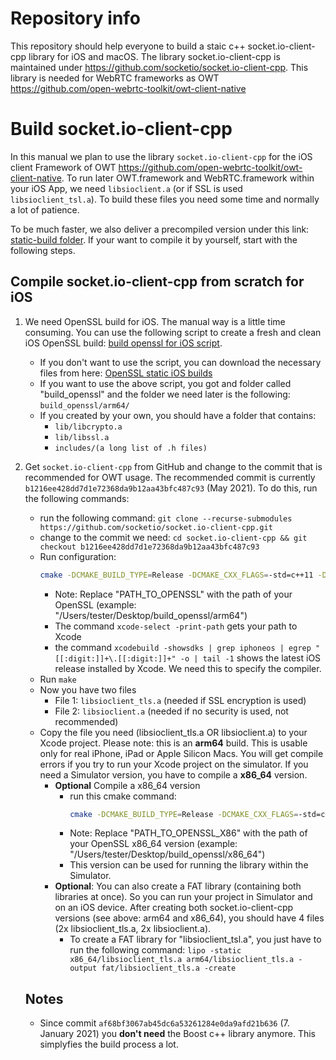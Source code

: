 # Repository info
This repository should help everyone to build a staic c++ socket.io-client-cpp library for iOS and macOS. The library socket.io-client-cpp is maintained under https://github.com/socketio/socket.io-client-cpp. This library is needed for WebRTC frameworks as OWT https://github.com/open-webrtc-toolkit/owt-client-native 

# Build socket.io-client-cpp
In this manual we plan to use the library `socket.io-client-cpp` for the iOS client Framework of OWT https://github.com/open-webrtc-toolkit/owt-client-native. To run later OWT.framework and WebRTC.framework within your iOS App, we need `libsioclient.a` (or if SSL is used `libsioclient_tsl.a`). To build these files you need some time and normally a lot of patience. 

To be much faster, we also deliver a precompiled version under this link: [static-build folder](https://github.com/kim-company/socket.io-client-cpp-ios-static/tree/master/static_builds/). If your want to compile it by yourself, start with the following steps. 

## Compile socket.io-client-cpp from scratch for iOS
1. We need OpenSSL build for iOS. The manual way is a little time consuming. You can use the following script to create a fresh and clean iOS OpenSSL build: [build openssl for iOS script](https://github.com/kim-company/openssl-ios-static/blob/master/build-openssl-for-ios.sh). 
     * If you don't want to use the script, you can download the necessary files from here: [OpenSSL static iOS builds](https://github.com/kim-company/openssl-ios-static/tree/master/static_builds/)
     * If you want to use the above script, you got and folder called "build_openssl" and the folder we need later is the following: `build_openssl/arm64/` 
     * If you created by your own, you should have a folder that contains: 
        * `lib/libcrypto.a`
        * `lib/libssl.a`
        * `includes/(a long list of .h files)`
1. Get `socket.io-client-cpp` from GitHub and change to the commit that is recommended for OWT usage. The recommended commit is currently `b1216ee428dd7d1e72368da9b12aa43bfc487c93` (May 2021). To do this, run the following commands: 
    * run the following command: `git clone --recurse-submodules https://github.com/socketio/socket.io-client-cpp.git`
    * change to the commit we need: `cd socket.io-client-cpp && git checkout b1216ee428dd7d1e72368da9b12aa43bfc487c93`
    * Run configuration: 
        ```zsh
        cmake -DCMAKE_BUILD_TYPE=Release -DCMAKE_CXX_FLAGS=-std=c++11 -DOPENSSL_ROOT_DIR=PATH_TO_OPENSSL -DOPENSSL_LIBRARIES=PATH_TO_OPENSSL/lib -DCMAKE_OSX_ARCHITECTURES=arm64 -DCMAKE_OSX_SYSROOT=`xcode-select -print-path`/Platforms/iPhoneOS.platform/Developer/SDKs/iPhoneOS`xcodebuild -showsdks | grep iphoneos | egrep "[[:digit:]]+\.[[:digit:]]+" -o | tail -1`.sdk ./
        ```
       - Note: Replace "PATH_TO_OPENSSL" with the path of your OpenSSL (example: "/Users/tester/Desktop/build_openssl/arm64")
       - The command `xcode-select -print-path` gets your path to Xcode
       - the command `xcodebuild -showsdks | grep iphoneos | egrep "[[:digit:]]+\.[[:digit:]]+" -o | tail -1` shows the latest iOS release installed by Xcode. We need this to specify the compiler. 
    * Run `make`
    * Now you have two files
       - File 1: `libsioclient_tls.a` (needed if SSL encryption is used)
       - File 2: `libsioclient.a` (needed if no security is used, not recommended)
    * Copy the file you need (libsioclient_tls.a OR libsioclient.a) to your Xcode project. Please note: this is an **arm64** build. This is usable only for real iPhone, iPad or Apple Silicon Macs. You will get compile errors if you try to run your Xcode project on the simulator. If you need a Simulator version, you have to compile a **x86_64** version.
       - **Optional** Compile a x86_64 version
          - run this cmake command:  
            ```zsh
            cmake -DCMAKE_BUILD_TYPE=Release -DCMAKE_CXX_FLAGS=-std=c++11 -DOPENSSL_ROOT_DIR=PATH_TO_OPENSSL -DOPENSSL_LIBRARIES=PATH_TO_OPENSSL_X86/lib -DCMAKE_OSX_ARCHITECTURES=x86_64 ./
            ```
          - Note: Replace "PATH_TO_OPENSSL_X86" with the path of your OpenSSL x86_64 version (example: "/Users/tester/Desktop/build_openssl/x86_64")
          - This version can be used for running the library within the Simulator. 
      - **Optional**: You can also create a FAT library (containing both libraries at once). So you can run your project in Simulator and on an iOS device. After creating both socket.io-client-cpp versions (see above: arm64 and x86_64), you should have 4 files (2x libsioclient_tls.a, 2x libsioclient.a).
        - To create a FAT library for "libsioclient_tsl.a", you just have to run the following command: `lipo -static x86_64/libsioclient_tls.a arm64/libsioclient_tls.a -output fat/libsioclient_tls.a -create`
    
    ## Notes
    * Since commit `af68bf3067ab45dc6a53261284e0da9afd21b636` (7. January 2021) you **don't need** the Boost c++ library anymore. This simplyfies the build process a lot. 